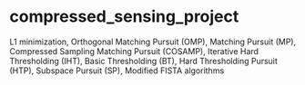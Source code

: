 # compressed_sensing_project

L1 minimization, Orthogonal Matching Pursuit (OMP), Matching Pursuit (MP), Compressed Sampling Matching Pursuit (COSAMP), Iterative Hard Thresholding (IHT), Basic Thresholding (BT), Hard Thresholding Pursuit (HTP), Subspace Pursuit (SP), Modified FISTA algorithms
